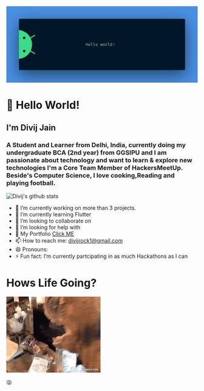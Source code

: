 

<!--
**diiviij/diiviij** is a ✨ _special_ ✨ repository because its `README.md` (this file) appears on your GitHub profile.-->
<img src="d.png">
<h1>  👋 Hello World! </h1></center>
<h2> I'm Divij Jain </h2>
<h3> A Student and Learner from Delhi, India, currently doing my undergraduate BCA (2nd year) from GGSIPU and I am passionate about technology and want to learn & explore new technologies I'm a Core Team Member of HackersMeetUp. Beside's Computer Science, I love cooking,Reading and playing football.</h3>
   
   ![Divij's github stats](https://github-readme-stats.vercel.app/api?username=diiviij&count_private=true)


- 🔭 I’m currently working on  more than 3 projects.
- 🌱 I’m currently learning Flutter
- 👯 I’m looking to collaborate on 
- 🤔 I’m looking for help with 
- 💬 My Portfolio   <a href="https://diiviij.github.io">Click ME </a>
- 📫 How to reach me: divijrock1@gmail.com
- 😄 Pronouns:
- ⚡ Fun fact:  I’m currently partcipating in as much Hackathons as I can
<h1>Hows Life Going?</h1>
<img src="web.webp">


 :stuck_out_tongue_closed_eyes:
 

